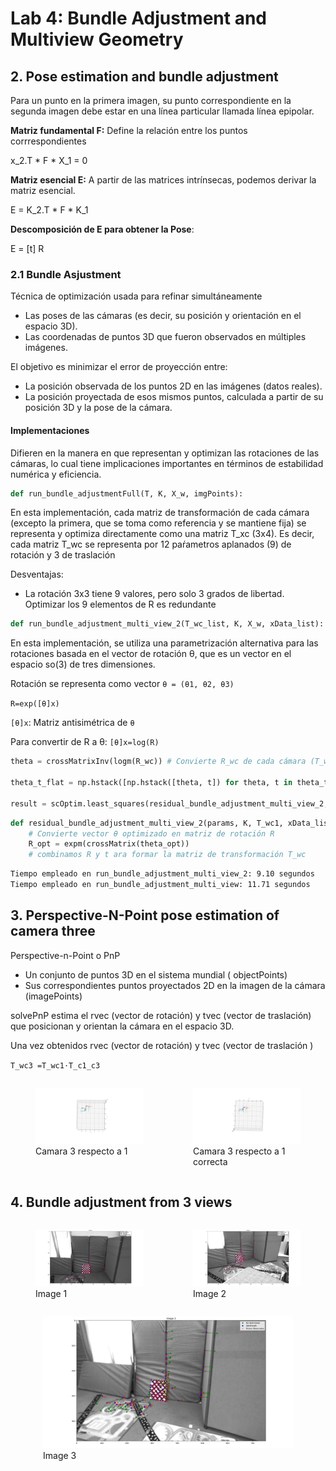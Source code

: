 # Lab 4: Bundle Adjustment and Multiview Geometry


## 2. Pose estimation and bundle adjustment

Para un punto en la primera imagen, su punto correspondiente en la segunda imagen debe estar en una línea particular llamada línea epipolar. 

**Matriz fundamental F:** Define la relación entre los puntos corrrespondientes

x_2.T * F * X_1 = 0

**Matriz esencial E:** A partir de las matrices intrínsecas, podemos derivar la matriz esencial.

E = K_2.T * F * K_1

**Descomposición de E para obtener la Pose**: 

E = [t] R

### 2.1 Bundle Asjustment

Técnica de optimización usada para refinar simultáneamente 
- Las poses de las cámaras (es decir, su posición y orientación en el espacio 3D).
- Las coordenadas de puntos 3D que fueron observados en múltiples imágenes.

El objetivo es minimizar el error de proyección entre: 

- La posición observada de los puntos 2D en las imágenes (datos reales).
- La posición proyectada de esos mismos puntos, calculada a partir de su posición 3D y la pose de la cámara.

#### Implementaciones

Difieren en la manera en que representan y optimizan las rotaciones de las cámaras, lo cual tiene implicaciones importantes en términos de estabilidad numérica y eficiencia. 

```python
def run_bundle_adjustmentFull(T, K, X_w, imgPoints):
```
En esta implementación, cada matriz de transformación de cada cámara (excepto la primera, que se toma como referencia y se mantiene fija) se representa y optimiza directamente como una matriz T_xc (3x4). Es decir, cada matriz T_wc se representa por 12 paŕametros aplanados (9) de rotación y 3 de traslación

Desventajas:
- La rotación 3x3 tiene 9 valores, pero solo 3 grados de libertad. Optimizar los 9 elementos de R es redundante

```python
def run_bundle_adjustment_multi_view_2(T_wc_list, K, X_w, xData_list):
```
En esta implementación, se utiliza una parametrización alternativa para las rotaciones basada en el vector de rotación θ, que es un vector en el espacio so(3) de tres dimensiones.

Rotación se representa como vector `θ = (θ1, θ2, θ3)`

`R=exp([θ]x)`

`[θ]x`: Matriz antisimétrica de `θ`

Para convertir de R a θ: `[θ]x=log(R)`

```python
theta = crossMatrixInv(logm(R_wc)) # Convierte R_wc de cada cámara (T_wc) a theta

theta_t_flat = np.hstack([np.hstack([theta, t]) for theta, t in theta_t_flat_list])

result = scOptim.least_squares(residual_bundle_adjustment_multi_view_2, initial_params, args=(K, T_wc_list[0], xData_list), method='lm')
```

```python
def residual_bundle_adjustment_multi_view_2(params, K, T_wc1, xData_list):
    # Convierte vector θ optimizado en matriz de rotación R
    R_opt = expm(crossMatrix(theta_opt))
    # combinamos R y t ara formar la matriz de transformación T_wc
```

```bash
Tiempo empleado en run_bundle_adjustment_multi_view_2: 9.10 segundos
Tiempo empleado en run_bundle_adjustment_multi_view: 11.71 segundos
```

## 3. Perspective-N-Point pose estimation of camera three

Perspective-n-Point o PnP
- Un conjunto de puntos 3D en el sistema mundial ( objectPoints)
- Sus correspondientes puntos proyectados 2D en la imagen de la cámara (imagePoints)


solvePnP estima el rvec (vector de rotación) y tvec (vector de traslación) que posicionan y orientan la cámara en el espacio 3D.

Una vez obtenidos rvec (vector de rotación) y tvec
(vector de traslación )

`T_wc3 =T_wc1⋅T_c1_c3`
​
<div style="display: flex; justify-content: space-around;">
    <figure>
        <img src="results/3_camaras.png" alt="Camara 3 respecto a 1" width="400"/>
        <figcaption>Camara 3 respecto a 1</figcaption>
    </figure>
    <figure>
        <img src="results/3_camaras_all_optimices.png" alt="Camara 3 respecto a 1 correcta" width="400"/>
        <figcaption>Camara 3 respecto a 1 correcta</figcaption>
    </figure>
</div>

## 4. Bundle adjustment from 3 views

<div style="display: flex; justify-content: space-around;">
    <figure>
        <img src="results/2_1comparation_1.png" alt="Image 1" width="400"/>
        <figcaption>Image 1</figcaption>
    </figure>
    <figure>
        <img src="results/2_1comparation_2.png" alt="Image 2" width="400"/>
        <figcaption>Image 2</figcaption>
    </figure>
</div>

<div style="display: flex; justify-content: space-around;">
    <figure>
        <img src="results/2_1comparation_3.png" alt="Image 3" width="400"/>
        <figcaption>Image 3</figcaption>
    </figure>
</div>


